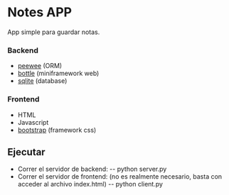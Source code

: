# Notes APP
App simple para guardar notas.

### Backend
* [peewee](http://docs.peewee-orm.com/en/latest/ "peewee") (ORM)
* [bottle](https://bottlepy.org/docs/dev/ "bottle") (miniframework web)
* [sqlite](https://www.sqlite.org/ "sqlite") (database)

### Frontend
* HTML
* Javascript
* [bootstrap](https://getbootstrap.com/ "bootstrap") (framework css)

## Ejecutar
* Correr el servidor de backend:
-- python server.py
* Correr el servidor de frontend: (no es realmente necesario, basta con acceder al archivo index.html)
-- python client.py

